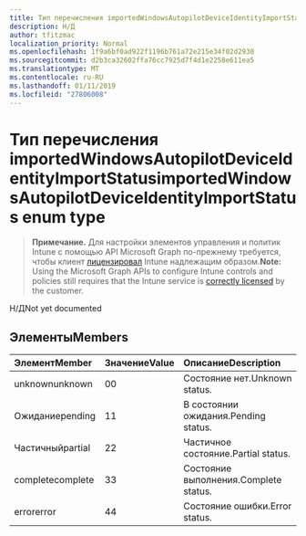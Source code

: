 ```yaml
---
title: Тип перечисления importedWindowsAutopilotDeviceIdentityImportStatus
description: Н/Д
author: tfitzmac
localization_priority: Normal
ms.openlocfilehash: 1f9a6bf0ad922f1196b761a72e215e34f02d2930
ms.sourcegitcommit: d2b3ca32602ffa76cc7925d7f4d1e2258e611ea5
ms.translationtype: MT
ms.contentlocale: ru-RU
ms.lasthandoff: 01/11/2019
ms.locfileid: "27806008"
---
```

# <a name="importedwindowsautopilotdeviceidentityimportstatus-enum-type"></a><span data-ttu-id="9183e-103">Тип перечисления importedWindowsAutopilotDeviceIdentityImportStatus</span><span class="sxs-lookup"><span data-stu-id="9183e-103">importedWindowsAutopilotDeviceIdentityImportStatus enum type</span></span>

> <span data-ttu-id="9183e-104">**Примечание.** Для настройки элементов управления и политик Intune с помощью API Microsoft Graph по-прежнему требуется, чтобы клиент [лицензировал](https://go.microsoft.com/fwlink/?linkid=839381) Intune надлежащим образом.</span><span class="sxs-lookup"><span data-stu-id="9183e-104">**Note:** Using the Microsoft Graph APIs to configure Intune controls and policies still requires that the Intune service is [correctly licensed](https://go.microsoft.com/fwlink/?linkid=839381) by the customer.</span></span>

<span data-ttu-id="9183e-105">Н/Д</span><span class="sxs-lookup"><span data-stu-id="9183e-105">Not yet documented</span></span>
## <a name="members"></a><span data-ttu-id="9183e-106">Элементы</span><span class="sxs-lookup"><span data-stu-id="9183e-106">Members</span></span>
|<span data-ttu-id="9183e-107">Элемент</span><span class="sxs-lookup"><span data-stu-id="9183e-107">Member</span></span>|<span data-ttu-id="9183e-108">Значение</span><span class="sxs-lookup"><span data-stu-id="9183e-108">Value</span></span>|<span data-ttu-id="9183e-109">Описание</span><span class="sxs-lookup"><span data-stu-id="9183e-109">Description</span></span>|
|:---|:---|:---|
|<span data-ttu-id="9183e-110">unknown</span><span class="sxs-lookup"><span data-stu-id="9183e-110">unknown</span></span>|<span data-ttu-id="9183e-111">0</span><span class="sxs-lookup"><span data-stu-id="9183e-111">0</span></span>|<span data-ttu-id="9183e-112">Состояние нет.</span><span class="sxs-lookup"><span data-stu-id="9183e-112">Unknown status.</span></span>|
|<span data-ttu-id="9183e-113">Ожидание</span><span class="sxs-lookup"><span data-stu-id="9183e-113">pending</span></span>|<span data-ttu-id="9183e-114">1</span><span class="sxs-lookup"><span data-stu-id="9183e-114">1</span></span>|<span data-ttu-id="9183e-115">В состоянии ожидания.</span><span class="sxs-lookup"><span data-stu-id="9183e-115">Pending status.</span></span>|
|<span data-ttu-id="9183e-116">Частичный</span><span class="sxs-lookup"><span data-stu-id="9183e-116">partial</span></span>|<span data-ttu-id="9183e-117">2</span><span class="sxs-lookup"><span data-stu-id="9183e-117">2</span></span>|<span data-ttu-id="9183e-118">Частичное состояние.</span><span class="sxs-lookup"><span data-stu-id="9183e-118">Partial status.</span></span>|
|<span data-ttu-id="9183e-119">complete</span><span class="sxs-lookup"><span data-stu-id="9183e-119">complete</span></span>|<span data-ttu-id="9183e-120">3</span><span class="sxs-lookup"><span data-stu-id="9183e-120">3</span></span>|<span data-ttu-id="9183e-121">Состояние выполнения.</span><span class="sxs-lookup"><span data-stu-id="9183e-121">Complete status.</span></span>|
|<span data-ttu-id="9183e-122">error</span><span class="sxs-lookup"><span data-stu-id="9183e-122">error</span></span>|<span data-ttu-id="9183e-123">4</span><span class="sxs-lookup"><span data-stu-id="9183e-123">4</span></span>|<span data-ttu-id="9183e-124">Состояние ошибки.</span><span class="sxs-lookup"><span data-stu-id="9183e-124">Error status.</span></span>|




